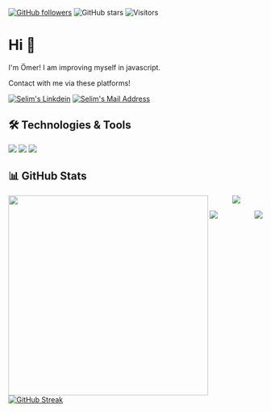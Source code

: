 <!-- <img src="https://github.com/omrbln/omrbln/blob/main/banner.png"></img> -->

[![GitHub followers](https://img.shields.io/github/followers/omrbln?style=social)](https://github.com/omrbln?tab=followers)
![GitHub stars](https://img.shields.io/github/stars/omrbln?style=social)
![Visitors](https://api.visitorbadge.io/api/visitors?path=https%3A%2F%2Fgithub.com%2Fomrbln&label=Visitors&labelColor=%23d9e3f0&countColor=%23697689&style=flat&labelStyle=lower)


# Hi 👋
I'm Ömer! I am improving myself in javascript.

Contact with me via these platforms! 

  <a href="https://www.linkedin.com/in/omrbln/" target="_blank" rel="nofollow"><img alt="Selim's Linkdein" src="https://img.shields.io/badge/LinkedIn-0077B5?style=for-the-badge&logo=linkedin&logoColor=white" /></a>
  <a href="mailto:omrblnn@gmail.com" target="_blank" rel="nofollow"><img alt="Selim's Mail Address" src="https://img.shields.io/badge/Gmail-D14836?style=for-the-badge&logo=gmail&logoColor=white" /></a>

  
## 🛠 Technologies & Tools 
![](https://skillicons.dev/icons?i=html) 
![](https://skillicons.dev/icons?i=css) 
![](https://skillicons.dev/icons?i=cs)

<!--
![](https://skillicons.dev/icons?i=js) 
![](https://skillicons.dev/icons?i=bootstrap)
![](https://skillicons.dev/icons?i=nodejs)
![](https://skillicons.dev/icons?i=react)
-->


## 📊 GitHub Stats

<p align=center>
  <div align=center>
    <a href="https://github.com/ecenurdogan/github-readme-stats" title="Go to Source">
      <img align="left" width=396 src="https://github-readme-stats.vercel.app/api?username=ecenurdogan&show_icons=true&theme=react&border_color=61dafb&hide_border=true" />
    </a>
    <a href="https://github.com/ecenurdogan/github-readme-stats">
    <img align="rigt" src="https://github-readme-stats.vercel.app/api/top-langs/?username=ecenurdogan&title_color=61dafb&text_color=ffffff&icon_color=61dafb&bg_color=20232a&langs_count=8&layout=compact&border_color=61dafb&hide_border=true" />
    </a>
   </div>

 </p>

 <p align="center">
  <p>
    <img align="left" src="https://github-readme-stats.vercel.app/api?username=kubraterzi&count_private=true&show_icons=true&theme=tokyonight">
</p>
  <p>
  <img align="right" src="https://github-readme-stats.vercel.app/api/top-langs/?username=kubraterzi&hide=python&layout=compact&show_icons=true&theme=tokyonight">
  </p>

</p>



[![GitHub Streak](https://streak-stats.demolab.com?user=omrbln&theme=dark)](https://git.io/streak-stats)
<!--<img src="https://github-readme-stats.vercel.app/api?username=omrbln&count_private=true&show_icons=true&theme=tokyonight">-->


